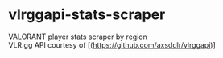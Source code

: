 # vlrggapi-stats-scraper
VALORANT player stats scraper by region  
VLR.gg API courtesy of [(https://github.com/axsddlr/vlrggapi)]
